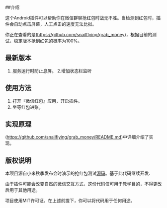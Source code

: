 
##介绍

这个Android插件可以帮助你在微信群聊抢红包时战无不胜。当检测到红包时，插件会自动点击屏幕，人工点击的速度无法比拟。

你正在查看的是(https://github.com/snailflying/grab_money)，根据目前的测试，稳定版本抢到红包的概率为100%。


## 最新版本


1. 服务运行时防止息屏。
2.增加状态栏监听

## 使用方法

1. 打开『微信红包』应用，开启插件。
2. 坐等红包进账。

## 实现原理

(https://github.com/snailflying/grab_money/README.md)中详细介绍了实现。

## 版权说明

本项目源自小米秋季发布会时演示的抢红包测试[源码](https://github.com/XiaoMi/LuckyMoneyTool)。基于此代码继续开发.

由于插件可能会改变自然的微信交互方式，这份代码仅可用于教学目的，不得更改后用于其他用途。

项目使用MIT许可证。在上述前提下，你可以将代码用于任何用途。